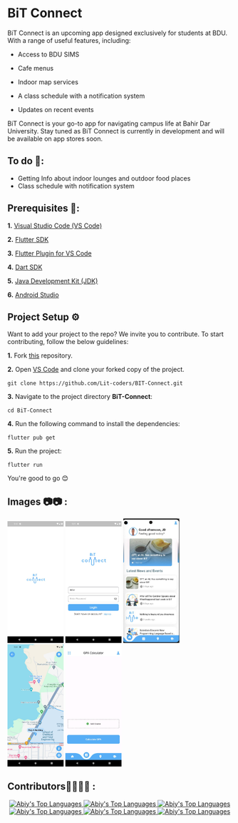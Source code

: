 # BiT Connect

BiT Connect is an upcoming app designed exclusively for students at BDU. With a range of useful features, including:

- Access to BDU SIMS

- Cafe menus
- Indoor map services
- A class schedule with a notification system
- Updates on recent events

BiT Connect is your go-to app for navigating campus life at Bahir Dar University. Stay tuned as BiT Connect is currently in development and will be available on app stores soon.

## To do 📑: 

- Getting Info about indoor lounges and outdoor food places
- Class schedule with notification system

## Prerequisites 📜:

**1.** [Visual Studio Code (VS Code)](https://code.visualstudio.com/)

**2.** [Flutter SDK](https://flutter.dev/docs/get-started/install)

**3.** [Flutter Plugin for VS Code](https://flutter.dev/docs/get-started/editor?tab=vscode)

**4.** [Dart SDK](https://dart.dev/get-dart)

**5.** [Java Development Kit (JDK)](https://www.oracle.com/java/technologies/javase-jdk11-downloads.html)

**6.** [Android Studio](https://developer.android.com/studio)

## Project Setup ⚙️

Want to add your project to the repo? We invite you to contribute.
To start contributing, follow the below guidelines: 

**1.** Fork [this](https://github.com/Lit-coders/BIT-Connect) repository.

**2.** Open [VS Code](https://code.visualstudio.com/) and clone your forked copy of the project.

```
git clone https://github.com/Lit-coders/BIT-Connect.git
```

**3.** Navigate to the project directory **BiT-Connect**:

```
cd BiT-Connect
```

**4.** Run the following command to install the dependencies:

```
flutter pub get
```
**5.** Run the project:

```
flutter run
```

You're good to go 😊

## Images 📷📷 :

<a><img src = "./images/splashscree.jpg" height="25%" width="25%" ></a>
<a><img src = "./images/login.jpg" height="25%" width="25%"></a>
<a><img src = "./images/home.jpg" height="25%" width="25%"></a>
<a><img src = "./images/map.jpg" height="25%" width="25%"></a>
<a><img src = "./images/gpa.jpg" height="25%" width="25%"></a>

## Contributors👩‍💻👨‍💻 :

<div align = "center">
<a href="https://github.com/abkodes">
  <img 
    alt="Abiy's Top Languages" 
    src="https://avatars.githubusercontent.com/u/104998249?v=4" 
    height="100px" 
    width="100px" 
    border-radius: 50% 
  />
</a>
<a href="https://github.com/melat369">
  <img 
    alt="Abiy's Top Languages" 
    src="https://avatars.githubusercontent.com/u/105010958?v=4" 
    height="100px" 
    width="100px" 
    class="round-image" 
  />
</a>
<a href="https://github.com/dagimg-dot">
  <img 
    alt="Abiy's Top Languages" 
    src="https://avatars.githubusercontent.com/u/106905365?v=4"
    height="100px" 
    width="100px" 
    class="round-image" 
  />
</a>
<a href="https://github.com/Jeremi-code">
  <img 
    alt="Abiy's Top Languages" 
    src="https://avatars.githubusercontent.com/u/106976091?v=4"
    height="100px" 
    width="100px" 
    class="round-image" 
  />
</a>
<a href="https://github.com/NathnaelTB">
  <img 
    alt="Abiy's Top Languages" 
    src="https://avatars.githubusercontent.com/u/104767053?v=4"
    height="100px" 
    width="100px" 
    class="round-image" 
  />
</a>
<a href="https://github.com/sgc93">
  <img 
    alt="Abiy's Top Languages" 
    src="https://avatars.githubusercontent.com/u/109880887?v=4"
    height="100px" 
    width="100px" 
    class="round-image" 
  />
</a>
</div>
